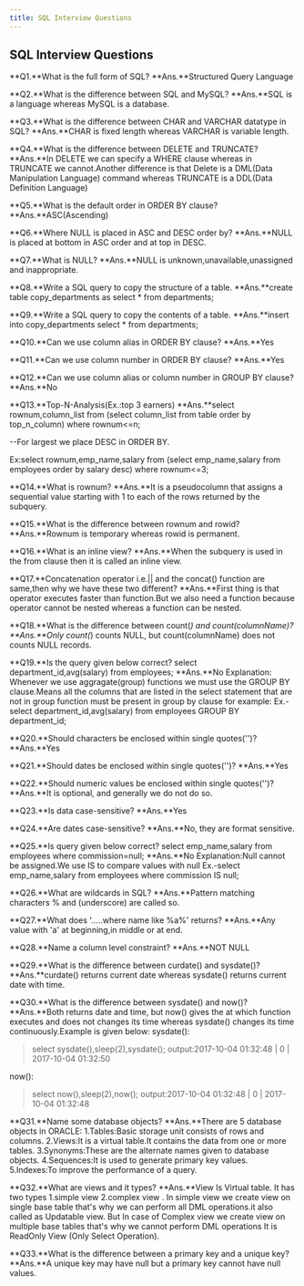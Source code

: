 ```yaml
---
title: SQL Interview Questions
---
```

## SQL Interview Questions

**Q1.**What is the full form of SQL?
**Ans.**Structured Query Language

**Q2.**What is the difference between SQL and MySQL?
**Ans.**SQL is a language whereas MySQL is a database.

**Q3.**What is the difference between CHAR and VARCHAR datatype in SQL?
**Ans.**CHAR is fixed length whereas VARCHAR is variable length.

**Q4.**What is the difference between DELETE and TRUNCATE?
**Ans.**In DELETE we can specify a WHERE clause whereas in TRUNCATE we cannot.Another difference is that Delete is a DML(Data Manipulation Language) command whereas TRUNCATE is a DDL(Data Definition Language) 

**Q5.**What is the default order in ORDER BY clause?
**Ans.**ASC(Ascending)

**Q6.**Where NULL is placed in ASC and DESC order by?
**Ans.**NULL is placed at bottom in ASC order and at top in DESC.

**Q7.**What is NULL?
**Ans.**NULL is unknown,unavailable,unassigned and inappropriate.

**Q8.**Write a SQL query to copy the structure of a table.
**Ans.**create table copy_departments
        as select * from departments;
        
**Q9.**Write a SQL query to copy the contents of a table.
**Ans.**insert into copy_departments
        select * from departments;
 
**Q10.**Can we use column alias in ORDER BY clause?
**Ans.**Yes

**Q11.**Can we use column number in ORDER BY clause?
**Ans.**Yes

**Q12.**Can we use column alias or column number in GROUP BY clause?
**Ans.**No

**Q13.**Top-N-Analysis(Ex.:top 3 earners)
**Ans.**select rownum,column_list
        from (select column_list
              from table order by top_n_column)
        where rownum<=n;

--For largest we place DESC in ORDER BY.

Ex:select rownum,emp_name,salary
   from (select emp_name,salary
         from employees order by salary desc)
   where rownum<=3;
         
**Q14.**What is rownum?
**Ans.**It is a pseudocolumn that assigns a sequential value starting with 1 to each of the rows returned by the subquery.

**Q15.**What is the difference between rownum and rowid?
**Ans.**Rownum is temporary whereas rowid is permanent.

**Q16.**What is an inline view?
**Ans.**When the subquery is used in the from clause then it is called an inline view.

**Q17.**Concatenation operator i.e.|| and the concat() function are same,then why we have these two different?
**Ans.**First thing is that operator executes faster than function.But we also need a function because operator cannot be nested whereas a function can be nested. 

**Q18.**What is the difference between count(*) and count(columnName)?
**Ans.**Only count(*) counts NULL, but count(columnName) does not counts NULL records.

**Q19.**Is the query given below correct?
        select department_id,avg(salary)
        from employees;
**Ans.**No
Explanation: Whenever we use aggragate(group) functions we must use the GROUP BY clause.Means all the columns that are listed in the                  select statement that are not in group function must be present in group by clause for example:
         Ex.-select department_id,avg(salary)
             from employees GROUP BY department_id;
             
**Q20.**Should characters be enclosed within single quotes('')?
**Ans.**Yes

**Q21.**Should dates be enclosed within single quotes('')?
**Ans.**Yes

**Q22.**Should numeric values be enclosed within single quotes('')?
**Ans.**It is optional, and generally we do not do so.

**Q23.**Is data case-sensitive?
**Ans.**Yes

**Q24.**Are dates case-sensitive?
**Ans.**No, they are format sensitive.

**Q25.**Is query given below correct?
        select emp_name,salary
        from employees
        where commission=null;
**Ans.**No
Explanation:Null cannot be assigned.We use IS to compare values with null
       Ex.-select emp_name,salary
           from employees
           where commission IS null;

**Q26.**What are wildcards in SQL?
**Ans.**Pattern matching characters % and (underscore) are called so.

**Q27.**What does '.....where name like %a%' returns?
**Ans.**Any value with 'a' at beginning,in middle or at end.

**Q28.**Name a column level constraint?
**Ans.**NOT NULL

**Q29.**What is the difference between curdate() and sysdate()?
**Ans.**curdate() returns current date whereas sysdate() returns current date with time.

**Q30.**What is the difference between sysdate() and now()?
**Ans.**Both returns date and time, but now() gives the at which function executes and does not changes its time whereas sysdate() changes its time continuously.Example is given below:
sysdate():
>select sysdate(),sleep(2),sysdate();
output:2017-10-04 01:32:48 | 0 | 2017-10-04 01:32:50

now():
>select now(),sleep(2),now();
output:2017-10-04 01:32:48 | 0 | 2017-10-04 01:32:48

**Q31.**Name some database objects?
**Ans.**There are 5 database objects in ORACLE:
1.Tables:Basic storage unit consists of rows and columns.
2.Views:It is a virtual table.It contains the data from one or more tables.
3.Synonyms:These are the alternate names given to database objects.
4.Sequences:It is used to generate primary key values.
5.Indexes:To improve the performance of a query.

**Q32.**What are views and it types?
**Ans.**View Is Virtual table. It has two types 1.simple view 2.complex view . In simple view we create view on single base table that's why we can perform all DML operations.it also called as Updatable view. But In case of Complex view we create view on multiple base tables that's why we cannot perform DML operations It is ReadOnly View (Only Select Operation).

**Q33.**What is the difference between a primary key and a unique key?
**Ans.**A unique key may have null but a primary key cannot have null values.
